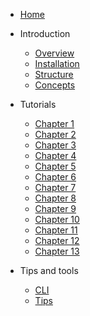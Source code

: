 * [Home](/)

* Introduction
    * [Overview](Overview/README.md)
    * [Installation](Install/README.md)
    * [Structure](Structure/README.md)
    * [Concepts](Basics/Concepts.md)

* Tutorials
    * [Chapter 1](Tutorials/1/README.md)
    * [Chapter 2](Tutorials/2/README.md)
    * [Chapter 3](Tutorials/3/README.md)
    * [Chapter 4](Tutorials/4/README.md)
    * [Chapter 5](Tutorials/5/README.md)
    * [Chapter 6](Tutorials/6/README.md)
    * [Chapter 7](Tutorials/7/README.md)
    * [Chapter 8](Tutorials/8/README.md)
    * [Chapter 9](Tutorials/9/README.md)
    * [Chapter 10](Tutorials/10/README.md)
    * [Chapter 11](Tutorials/11/README.md)
    * [Chapter 12](Tutorials/12/README.md)
    * [Chapter 13](Tutorials/13/README.md)

* Tips and tools
    * [CLI](Basics/CLI.md)
    * [Tips](Basics/Tips.md)